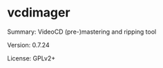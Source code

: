 # vcdimager
 
Summary: VideoCD (pre-)mastering and ripping tool
 
Version: 0.7.24
 
License: GPLv2+
 
